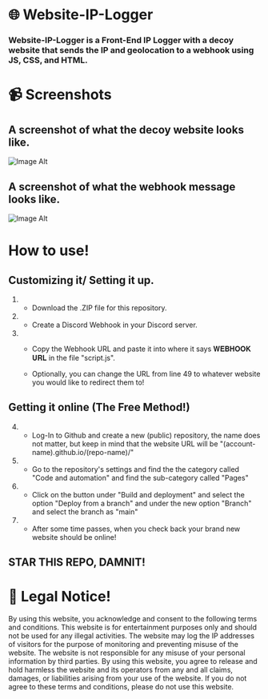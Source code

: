 # 🌐 Website-IP-Logger

### Website-IP-Logger is a Front-End IP Logger with a decoy website that sends the IP and geolocation to a webhook using JS, CSS, and HTML.

# 📹 Screenshots

## A screenshot of what the decoy website looks like.

![Image Alt](https://github.com/3elk/Website-IP-Logger/blob/86aa0d70a3685dc1cf9113f86db495e20a3726bd/Screenshot%202025-02-28%20213128.png)

## A screenshot of what the webhook message looks like.

![Image Alt](https://github.com/3elk/Website-IP-Logger/blob/62207a647ed4d2e3fc49ef4390d1d2e337aa6151/media/Screenshot%202025-02-16%20161102.png)

# How to use!

## Customizing it/ Setting it up.

1) - Download the .ZIP file for this repository.

2) - Create a Discord Webhook in your Discord server.

3) - Copy the Webhook URL and paste it into where it says 𝐖𝐄𝐁𝐇𝐎𝐎𝐊 𝐔𝐑𝐋 in the file "script.js".
  
   - Optionally, you can change the URL from line 49 to whatever website you would like to redirect them to!

## Getting it online (The Free Method!)

4) - Log-In to Github and create a new (public) repository, the name does not matter, but keep in mind that the website URL will be "(account-name).github.io/(repo-name)/"

5) - Go to the repository's settings and find the the category called "Code and automation" and find the sub-category called "Pages"
  
6) - Click on the button under "Build and deployment" and select the option "Deploy from a branch" and under the new option "Branch" and select the branch as "main"

7) - After some time passes, when you check back your brand new website should be online!

## STAR THIS REPO, DAMNIT!

# 🚨 Legal Notice!

By using this website, you acknowledge and consent to the following terms and conditions. This website is for entertainment purposes only and should not be used for any illegal activities. The website may log the IP addresses of visitors for the purpose of monitoring and preventing misuse of the website. The website is not responsible for any misuse of your personal information by third parties. By using this website, you agree to release and hold harmless the website and its operators from any and all claims, damages, or liabilities arising from your use of the website. If you do not agree to these terms and conditions, please do not use this website.
